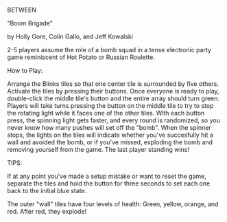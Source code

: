 BETWEEN

"Boom Brigade"

by Holly Gore, Colin Gallo, and Jeff Kowalski

2-5 players assume the role of a bomb squad in a tense electronic party game reminiscent of Hot Potato or Russian Roulette.

How to Play:

Arrange the Blinks tiles so that one center tile is surrounded by five others. Activate the tiles by pressing their buttons.
Once everyone is ready to play, double-click the middle tile's button and the entire array should turn green.
Players will take turns pressing the button on the middle tile to try to stop the rotating light while it faces one of the other tiles.
With each button press, the spinning light gets faster, and every round is randomized, so you never know how many pushes will set off the "bomb".
When the spinner stops, the lights on the tiles will indicate whether you've succesfully hit a wall and avoided the bomb, or if you've missed, exploding the bomb and removing yourself from the game.
The last player standing wins!

TIPS:

If at any point you've made a setup mistake or want to reset the game, separate the tiles and hold the button for three seconds to set each one back to the initial blue state.

The outer "wall" tiles have four levels of health: Green, yellow, orange, and red. After red, they explode!
